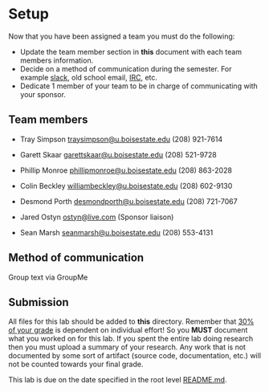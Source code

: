 # Setup

Now that you have been assigned a team you must do the following:

- Update the team member section in **this** document with each team members information.
- Decide on a method of communication during the semester. For example [slack](https://slack.com/), old school email, [IRC](https://en.wikipedia.org/wiki/Internet_Relay_Chat), etc.
- Dedicate 1 member of your team to be in charge of communicating with your sponsor. 

## Team members

- Tray Simpson traysimpson@u.boisestate.edu (208) 921-7614

- Garett Skaar garettskaar@u.boisestate.edu (208) 521-9728

- Phillip Monroe phillipmonroe@u.boisestate.edu (208) 863-2028

- Colin Beckley williambeckley@u.boisestate.edu (208) 602-9130

- Desmond Porth desmondporth@u.boisestate.edu (208) 721-7067

- Jared Ostyn ostyn@live.com (Sponsor liaison)

- Sean Marsh seanmarsh@u.boisestate.edu (208) 553-4131

## Method of communication

Group text via GroupMe

## Submission

All files for this lab should be added to **this** directory. Remember that [30% of your grade](../../docs/syllabus.md#grading) is dependent on individual effort! So you **MUST** document what you worked on for this lab. If you spent the entire lab doing research then you must upload a summary of your research. Any work that is not documented by some sort of artifact (source code, documentation, etc.) will not be counted towards your final grade.

This lab is due on the date specified in the root level [README.md](../../README.md).
